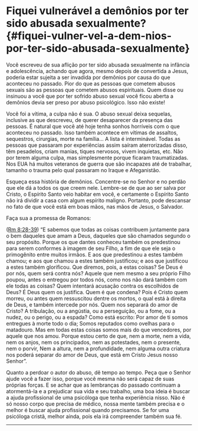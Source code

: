 # Fiquei vulnerável a demônios por ter sido abusada sexualmente? {#fiquei-vulner-vel-a-dem-nios-por-ter-sido-abusada-sexualmente}

Você escreveu de sua aflição por ter sido abusada sexualmente na infância e adolescência, achando que agora, mesmo depois de convertida a Jesus, poderia estar sujeita a ser invadida por demônios por causa do que aconteceu no passado. Pior do que as pessoas que cometem abusos sexuais são as pessoas que cometem abusos espirituais. Quem disse ou insinuou a você que por ter sofrido abuso sexual você ficou aberta a demônios devia ser preso por abuso psicológico. Isso não existe!

Você foi a vítima, a culpa não é sua. O abuso sexual deixa sequelas, inclusive as que descreveu, de querer desaparecer da presença das pessoas. É natural que você até hoje tenha sonhos horríveis com o que aconteceu no passado. Isso também acontece em vítimas de assaltos, sequestros, cirurgias, morte na família... A lista é interminável. Todas as pessoas que passaram por experiências assim saíram aterrorizadas disso, têm pesadelos, criam manias, tiques nervosos, vivem inquietas, etc. Não por terem alguma culpa, mas simplesmente porque ficaram traumatizadas. Nos EUA há muitos veteranos de guerra que são incapazes até de trabalhar, tamanho o trauma pelo qual passaram no Iraque e Afeganistão.

Esqueça essa história de demônios. Concentre-se no Senhor e no perdão que ele dá a todos os que creem nele. Lembre-se de que ao ser salva por Cristo, o Espírito Santo veio habitar em você, e certamente o Espírito Santo não irá dividir a casa com algum espírito maligno. Portanto, pode descansar no fato de que você está em boas mãos, nas mãos de Jesus, o Salvador.

Faça sua a promessa de Romanos:

([Rm 8:28-39](http://bibliaonline.com.br/acf/rm/8/28-39)) “E sabemos que todas as coisas contribuem juntamente para o bem daqueles que amam a Deus, daqueles que são chamados segundo o seu propósito. Porque os que dantes conheceu também os predestinou para serem conformes à imagem de seu Filho, a fim de que ele seja o primogênito entre muitos irmãos. E aos que predestinou a estes também chamou; e aos que chamou a estes também justificou; e aos que justificou a estes também glorificou. Que diremos, pois, a estas coisas? Se Deus é por nós, quem será contra nós? Aquele que nem mesmo a seu próprio Filho poupou, antes o entregou por todos nós, como nos não dará também com ele todas as coisas? Quem intentará acusação contra os escolhidos de Deus? É Deus quem os justifica. Quem é que condena? Pois é Cristo quem morreu, ou antes quem ressuscitou dentre os mortos, o qual está à direita de Deus, e também intercede por nós. Quem nos separará do amor de Cristo? A tribulação, ou a angústia, ou a perseguição, ou a fome, ou a nudez, ou o perigo, ou a espada? Como está escrito: Por amor de ti somos entregues à morte todo o dia; Somos reputados como ovelhas para o matadouro. Mas em todas estas coisas somos mais do que vencedores, por aquele que nos amou. Porque estou certo de que, nem a morte, nem a vida, nem os anjos, nem os principados, nem as potestades, nem o presente, nem o porvir, Nem a altura, nem a profundidade, nem alguma outra criatura nos poderá separar do amor de Deus, que está em Cristo Jesus nosso Senhor”.

Quanto a perdoar o autor do abuso, dê tempo ao tempo. Peça que o Senhor ajude você a fazer isso, porque você mesma não será capaz de suas próprias forças. E se achar que as lembranças do passado continuam a atormentá-la e a prejudicar sua vida e seu trabalho, uma boa ideia é buscar a ajuda profissional de uma psicóloga que tenha experiência nisso. Não é só nosso corpo que precisa de médico, nossa mente também precisa e o melhor é buscar ajuda profissional quando precisamos. Se for uma psicóloga cristã, melhor ainda, pois ela irá compreender também sua fé.

*****